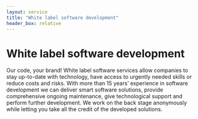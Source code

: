 ```yaml
---
layout: service
title: "White label software development"
header_box: relative
---
```

# White label software development
Our code, your brand! White label software services allow companies to stay up-to-date with technology, have access to urgently needed skills or reduce costs and risks. With more than 15 years’ experience in software development we can deliver smart software solutions, provide comprehensive ongoing maintenance, give technological support and perform further development. We work on the back stage anonymously while letting you take all the credit of the developed solutions.